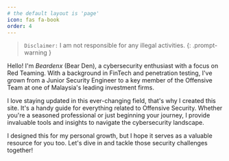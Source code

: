 ```yaml
---
# the default layout is 'page'
icon: fas fa-book
order: 4
---
```


> `Disclaimer:` I am not responsible for any illegal activities.
{: .prompt-warning }

Hello! I'm *Beardenx* (Bear Den), a cybersecurity enthusiast with a focus on Red Teaming. With a background in FinTech and penetration testing, I've grown from a Junior Security Engineer to a key member of the Offensive Team at one of Malaysia's leading investment firms.

I love staying updated in this ever-changing field, that's why I created this site. It's a handy guide for everything related to Offensive Security. Whether you're a seasoned professional or just beginning your journey, I provide invaluable tools and insights to navigate the cybersecurity landscape.

I designed this for my personal growth, but I hope it serves as a valuable resource for you too. Let's dive in and tackle those security challenges together!
